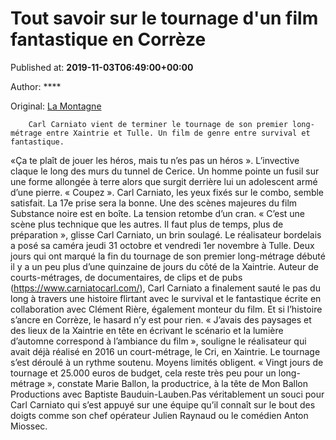
# Tout savoir sur le tournage d'un film fantastique en Corrèze

Published at: **2019-11-03T06:49:00+00:00**

Author: ****

Original: [La Montagne](https://www.lamontagne.fr/tulle-19000/loisirs/tout-savoir-sur-le-tournage-d-un-film-fantastique-en-correze_13675783/)


        Carl Carniato vient de terminer le tournage de son premier long-métrage entre Xaintrie et Tulle. Un film de genre entre survival et fantastique.
      
«Ça te plaît de jouer les héros, mais tu n’es pas un héros ». L’invective claque le long des murs du tunnel de Cerice. Un homme pointe un fusil sur une forme allongée à terre alors que surgit derrière lui un adolescent armé d’une pierre.
« Coupez ». Carl Carniato, les yeux fixés sur le combo, semble satisfait. La 17e prise sera la bonne. Une des scènes majeures du film Substance noire est en boîte. La tension retombe d’un cran. « C’est une scène plus technique que les autres. Il faut plus de temps, plus de préparation », glisse Carl Carniato, un brin soulagé.
Le réalisateur bordelais a posé sa caméra jeudi 31 octobre et vendredi 1er novembre à Tulle. Deux jours qui ont marqué la fin du tournage de son premier long-métrage débuté il y a un peu plus d’une quinzaine de jours du côté de la Xaintrie.
Auteur de courts-métrages, de documentaires, de clips et de pubs (https://www.carniatocarl.com/), Carl Carniato a finalement sauté le pas du long à travers une histoire flirtant avec le survival et le fantastique écrite en collaboration avec Clément Rière, également monteur du film.
Et si l’histoire s’ancre en Corrèze, le hasard n’y est pour rien. « J’avais des paysages et des lieux de la Xaintrie en tête en écrivant le scénario et la lumière d’automne correspond à l’ambiance du film », souligne le réalisateur qui avait déjà réalisé en 2016 un court-métrage, le Cri, en Xaintrie. Le tournage s’est déroulé à un rythme soutenu. Moyens limités obligent.
« Vingt jours de tournage et 25.000 euros de budget, cela reste très peu pour un long-métrage », constate Marie Ballon, la productrice, à la tête de Mon Ballon Productions avec Baptiste Bauduin-Lauben.Pas véritablement un souci pour Carl Carniato qui s’est appuyé sur une équipe qu’il connaît sur le bout des doigts comme son chef opérateur Julien Raynaud ou le comédien Anton Miossec.
